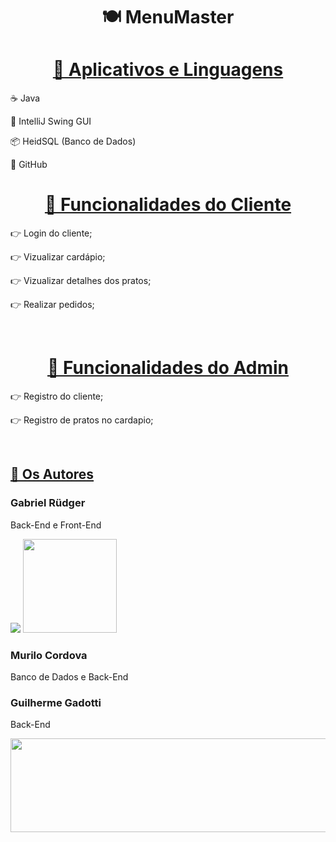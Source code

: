<h1 align="center">🍽 MenuMaster</h1>

<h1 align="center">
    <a href="https://pt-br.reactjs.org/">🚀 Aplicativos e Linguagens </a>
</h1>
<p> ☕️ Java </p>
<p> 🌌 IntelliJ Swing GUI </p>
<p> 📦 HeidSQL (Banco de Dados) </p>
<p> 🥔 GitHub </p>

<h1 align="center">
    <a href="https://pt-br.reactjs.org/">👥 Funcionalidades do Cliente </a>
</h1>
<p> 👉 Login do cliente;</p>
<p> 👉 Vizualizar cardápio;</p>
<p> 👉 Vizualizar detalhes dos pratos;</p>
<p> 👉 Realizar pedidos;</p>
<br>

<h1 align="center">
    <a href="https://pt-br.reactjs.org/">👤 Funcionalidades do Admin </a>
</h1>
<p> 👉 Registro do cliente;</p>
<p> 👉 Registro de pratos no cardapio;</p>
<br>

<h2 align="left">
    <a href="https://pt-br.reactjs.org/">🦅 Os Autores</a>
</h2>
<h3 align="left"> Gabriel Rüdger </h3>
<p>   Back-End e Front-End  </p>
<img src="https://media.tenor.com/05u_m7AsVFEAAAAd/frango-andando-frango-assado-andando.gif"  width:200px height:200px>
<img src="https://media.tenor.com/-olKpbFHbNEAAAAM/cena.gif" width="150" height="150">


<h3 align="left">Murilo Cordova</h3>
<p>   Banco de Dados e Back-End</p>


<h3 align="left">Guilherme Gadotti</h3>
<p>   Back-End</p>
<img src="https://media.tenor.com/LAI8l_qXRHYAAAAM/saul-goodman3d-saul.gif" width="1500" height="150">



